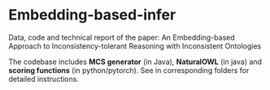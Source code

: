 # Embedding-based-infer
Data, code and technical report of the paper: An Embedding-based Approach to Inconsistency-tolerant Reasoning with Inconsistent Ontologies

The codebase includes **MCS generator** (in Java), **NaturalOWL** (in java) and **scoring functions** (in python/pytorch). See in corresponding folders for detailed instructions.
